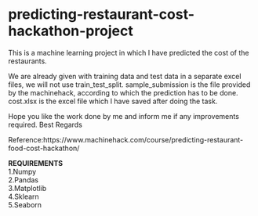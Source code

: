 # predicting-restaurant-cost-hackathon-project
<p>  
This is a machine learning project in which I have predicted the cost of the restaurants.
</p>
<p>
We are already given with training data and test data in a separate excel files, we will not use train_test_split.
sample_submission is the file provided by the machinehack, according to which the prediction has to be done.
cost.xlsx is the excel file which I have saved after doing the task.
</p>
<p>Hope you like the work done by me and inform me if any improvements required.
  Best Regards
</p>
<p>
Reference:https://www.machinehack.com/course/predicting-restaurant-food-cost-hackathon/
</p>
<p><b>REQUIREMENTS</b><br>
1.Numpy<br>
2.Pandas<br>
3.Matplotlib<br>
4.Sklearn<br>
5.Seaborn<br></p>
